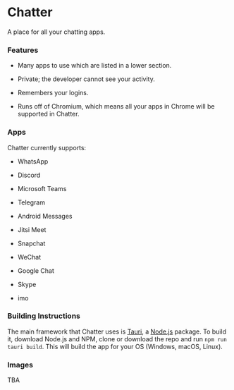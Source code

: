 # Chatter
A place for all your chatting apps.

### Features
- Many apps to use which are listed in a lower section.

- Private; the developer cannot see your activity.

- Remembers your logins.

- Runs off of Chromium, which means all your apps in Chrome will be supported in Chatter.

### Apps
Chatter currently supports:

- WhatsApp

- Discord

- Microsoft Teams

- Telegram

- Android Messages

- Jitsi Meet

- Snapchat

- WeChat

- Google Chat

- Skype

- imo

### Building Instructions

The main framework that Chatter uses is  [Tauri](https://tauri.app), a [Node.js](https://nodejs.org) package. To build it, download Node.js and NPM, clone or download the repo and run ``npm run tauri build``. This will build the app for your OS (Windows, macOS, Linux).

### Images
TBA